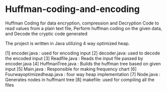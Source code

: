 # Huffman-coding-and-encoding
Huffman Coding for data encryption, compression and Decryption
Code to read values from a plain text file,
Perform huffman coding on the given data, and
Decode the cryptic code generated

The project is written in Java utilizing 4 way optimized heap. 

[1] encoder.java : used for encoding input
[2] decoder.java: used to decode the encoded input
[3] Readfile.java : Reads the input file passed by encoder.java
[4] HuffmanTree.java : Builds the huffman tree based on given input
[5] Main.java : Responsible for making frequency chart
[6] Fourwayoptimizedheap.java : four way heap implementation
[7] Node.java : Generates nodes in huffmant tree
[8] makefile: used for compiling all the files
